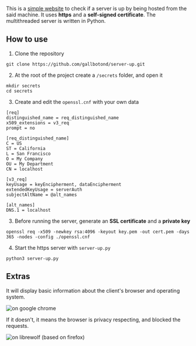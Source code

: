 This is a [simple website](https://gallbotond.github.io/server-up/) to check if a server is up by being hosted from the said machine. It uses **https** and a **self-signed certificate**. 
The multithreaded server is written in Python.

## How to use

1. Clone the repository

```
git clone https://github.com/gallbotond/server-up.git
```

2. At the root of the project create a `/secrets` folder, and open it

```
mkdir secrets
cd secrets
```

3. Create and edit the `openssl.cnf` with your own data

```
[req]
distinguished_name = req_distinguished_name
x509_extensions = v3_req
prompt = no

[req_distinguished_name]
C = US
ST = California
L = San Francisco
O = My Company
OU = My Department
CN = localhost

[v3_req]
keyUsage = keyEncipherment, dataEncipherment
extendedKeyUsage = serverAuth
subjectAltName = @alt_names

[alt_names]
DNS.1 = localhost
```

3. Before running the server, generate an **SSL certificate** and a **private key**

```
openssl req -x509 -newkey rsa:4096 -keyout key.pem -out cert.pem -days 365 -nodes -config ./openssl.cnf
```

4. Start the https server with `server-up.py`

```
python3 server-up.py
```

## Extras 

It will display basic information about the client's browser and operating system.  

![on google chrome](https://github.com/user-attachments/assets/cb52a2fa-5566-4ab2-991e-c3ecf4b088a4)

If it doesn't, it means the browser is privacy respecting, and blocked the requests.

![on librewolf (based on firefox)](https://github.com/user-attachments/assets/64f25ebd-f2eb-4e10-bf26-adc1a35fd7ea)


